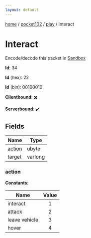 ```yaml
---
layout: default
---
```


[home](/)  /  [pocket102](/protocol/pocket102)  /  [play](/protocol/pocket102/play)  /  interact

# Interact

Encode/decode this packet in [Sandbox](../../../sandbox/pocket102#Play.Interact)

**Id**: 34

**Id** (hex): 22

**Id** (bin): 00100010

**Clientbound**: ✖️

**Serverbound**: ✔️

## Fields

Name | Type
---|---
[action](#action) | ubyte
target | varlong

### action

**Constants**:

Name | Value
---|:---:
interact | 1
attack | 2
leave vehicle | 3
hover | 4
